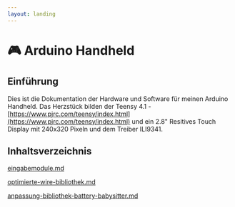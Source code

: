 ```yaml
---
layout: landing
---
```


# 🎮 Arduino Handheld

## Einführung

Dies ist die Dokumentation der Hardware und Software für meinen Arduino Handheld. Das Herzstück bilden der Teensy 4.1 - [https://www.pjrc.com/teensy/index.html](https://www.pjrc.com/teensy/index.html) und ein 2.8" Resitives Touch Display mit 240x320 Pixeln und dem Treiber ILI9341.

## Inhaltsverzeichnis

[eingabemodule.md](eingabemodule.md "mention")

[optimierte-wire-bibliothek.md](optimierte-wire-bibliothek.md "mention")

[anpassung-bibliothek-battery-babysitter.md](anpassung-bibliothek-battery-babysitter.md "mention")
